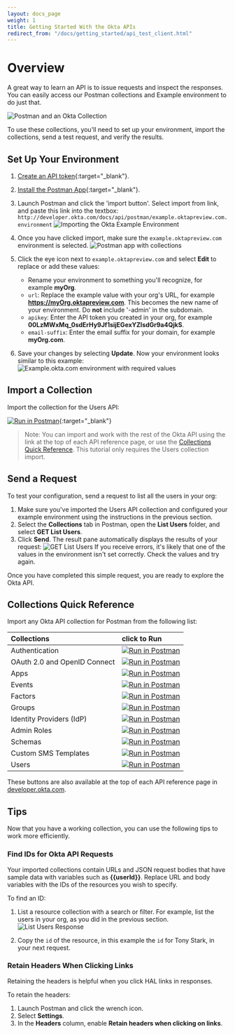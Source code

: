 ```yaml
---
layout: docs_page
weight: 1
title: Getting Started With the Okta APIs
redirect_from: "/docs/getting_started/api_test_client.html"
---
```


# Overview

A great way to learn an API is to issue requests and inspect the responses. You can easily access our Postman collections and Example environment to do just that.

![Postman and an Okta Collection](/assets/img/okta_postman_logo.png)

To use these collections, you'll need to set up your environment, import the collections, send a test request, and verify the results.

## Set Up Your Environment

1. [Create an API token](getting_a_token.html){:target="_blank"}.
2. [Install the Postman App](https://www.getpostman.com/apps){:target="_blank"}.
3. Launch Postman and click the 'import button'. Select import from link, and paste this link into the textbox: `http://developer.okta.com/docs/api/postman/example.oktapreview.com.environment`
    ![Importing the Okta Example Environment](/assets/img/import_enviro.png)

4. Once you have clicked import, make sure the `example.oktapreview.com` environment is selected.
    ![Postman app with collections](/assets/img/postman_example_start.png)

5. Click the eye icon next to `example.oktapreview.com` and select **Edit** to replace or add these values:
    * Rename your environment to something you'll recognize, for example **myOrg**.
    * `url`: Replace the example value with your org's URL, for example **https://myOrg.oktapreview.com**. This becomes the new name of your environment. Do **not** include '-admin' in the subdomain.
    * `apikey`: Enter the API token you created in your org, for example **00LzMWxMq_0sdErHy9Jf1sijEGexYZlsdGr9a4QjkS**.
    * `email-suffix`: Enter the email suffix for your domain, for example **myOrg.com**.

6. Save your changes by selecting **Update**. Now your environment looks similar to this example:
    ![Example.okta.com environment with required values](/assets/img/postman_example_enviro.png)

## Import a Collection

Import the collection for the Users API: 

[![Run in Postman](https://run.pstmn.io/button.svg)](https://app.getpostman.com/run-collection/78060451b3ba309f5bcf){:target="_blank"}

> Note: You can import and work with the rest of the Okta API using the link at the top of each API reference page, 
or use the [Collections Quick Reference](#collections-quick-reference). This tutorial only requires the Users collection import.

## Send a Request

To test your configuration, send a request to list all the users in your org:

1. Make sure you've imported the Users API collection and configured your example environment using the instructions in the previous section.
2. Select the **Collections** tab in Postman, open the **List Users** folder, and select **GET List Users**.
3. Click **Send**. The result pane automatically displays the results of your request:
    ![GET List Users](/assets/img/postman_response.png)
    If you receive errors, it's likely that one of the values in the environment isn't set correctly. Check the values and try again.

Once you have completed this simple request, you are ready to explore the Okta API. 

## Collections Quick Reference

Import any Okta API collection for Postman from the following list:

|  Collections  | click to Run   |
|:---|:---|
| Authentication | [![Run in Postman](https://run.pstmn.io/button.svg)](https://app.getpostman.com/run-collection/07df454531c56cb5fe71) |
| OAuth 2.0 and OpenID Connect | [![Run in Postman](https://run.pstmn.io/button.svg)](https://app.getpostman.com/run-collection/4adca9a35eab5716d9f6) |
| Apps | [![Run in Postman](https://run.pstmn.io/button.svg)](https://app.getpostman.com/run-collection/4b283a9afed50a1ccd6b) |
| Events | [![Run in Postman](https://run.pstmn.io/button.svg)](https://app.getpostman.com/run-collection/44d6b3bbbbf674035a86) |
| Factors | [![Run in Postman](https://run.pstmn.io/button.svg)](https://app.getpostman.com/run-collection/b055a859dbe24a54814a) |
| Groups | [![Run in Postman](https://run.pstmn.io/button.svg)](https://app.getpostman.com/run-collection/c33a1f9fa8a44c481a6f) |
| Identity Providers (IdP) | [![Run in Postman](https://run.pstmn.io/button.svg)](https://app.getpostman.com/run-collection/8438ef3445415386b407) |
| Admin Roles | [![Run in Postman](https://run.pstmn.io/button.svg)](https://app.getpostman.com/run-collection/5f91aaea133fe6c9cb8b) |
| Schemas | [![Run in Postman](https://run.pstmn.io/button.svg)](https://app.getpostman.com/run-collection/443242e60287fb4b8d6d) |
| Custom SMS Templates | [![Run in Postman](https://run.pstmn.io/button.svg)](https://app.getpostman.com/run-collection/d71f7946d8d56ccdaa06) |
| Users  | [![Run in Postman](https://run.pstmn.io/button.svg)](https://app.getpostman.com/run-collection/78060451b3ba309f5bcf) |

These buttons are also available at the top of each API reference page in [developer.okta.com](/docs/api/resources/apps.html).

## Tips

Now that you have a working collection, you can use the following tips to work more efficiently.

### Find IDs for Okta API Requests

Your imported collections contain URLs and JSON request bodies that have sample data with variables such as **\{\{userId\}\}**.
Replace URL and body variables with the IDs of the resources you wish to specify.

To find an ID:

1. List a resource collection with a search or filter. For example, list the users in your org, as you did in the previous section.
    ![List Users Response](/assets/img/postman_response2.png)
    
2. Copy the `id` of the resource, in this example the `id` for Tony Stark, in your next request. 

### Retain Headers When Clicking Links

Retaining the headers is helpful when you click HAL links in responses.

To retain the headers:

1. Launch Postman and click the wrench icon.
2. Select **Settings**.
3. In the **Headers** column, enable **Retain headers when clicking on links**.

